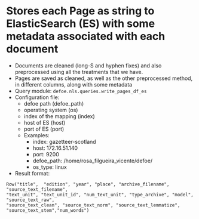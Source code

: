 # Stores each Page as string to ElasticSearch (ES) with some metadata associated with each document

* Documents are cleaned (long-S and hyphen fixes) and also preprocessed using all the treatments that we have.
* Pages are saved as cleaned, as well as the other preprocessed method, in different columns, along with some metadata
* Query module: `defoe.nls.queries.write_pages_df_es`
* Configuration file:
  - defoe path (defoe_path)
  - operating system (os)
  - index of the mapping (index)
  - host of ES (host)
  - port of ES (port) 
  - Examples:
      - index: gazetteer-scotland
      - host: 172.16.51.140 
      - port: 9200
      - defoe_path: /home/rosa_filgueira_vicente/defoe/
      - os_type: linux
* Result format:

```
Row("title",  "edition", "year", "place", "archive_filename",  "source_text_filename", 
"text_unit", "text_unit_id", "num_text_unit", "type_archive", "model", "source_text_raw", 
"source_text_clean", "source_text_norm", "source_text_lemmatize", "source_text_stem","num_words")
```

